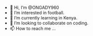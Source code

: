 - 👋 Hi, I’m @ONGADY960
- 👀 I’m interested in football.
- 🌱 I’m currently learning in Kenya.
- 💞️ I’m looking to collaborate on coding.
- 📫 How to reach me ...

<!---
ONGADY960/ONGADY960 is a ✨ special ✨ repository because its `README.md` (this file) appears on your GitHub profile.
You can click the Preview link to take a look at your changes.
--->
